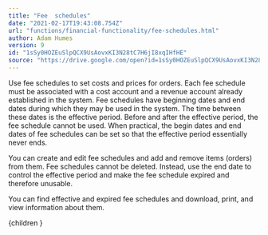 ```yaml
---
title: "Fee  schedules"
date: "2021-02-17T19:43:08.754Z"
url: "functions/financial-functionality/fee-schedules.html"
author: Adam Humes
version: 9
id: "1sSy0HOZEuSlpQCX9UsAovxKI3N28tC7H6jI8xqIHfHE"
source: "https://drive.google.com/open?id=1sSy0HOZEuSlpQCX9UsAovxKI3N28tC7H6jI8xqIHfHE"
---
```

Use fee schedules to set costs and prices for orders. Each fee schedule must be associated with a cost account and a revenue account already established in the system. Fee schedules have beginning dates and end dates during which they may be used in the system. The time between these dates is the effective period. Before and after the effective period, the fee schedule cannot be used. When practical, the begin dates and end dates of fee schedules can be set so that the effective period essentially never ends.

You can create and edit fee schedules and add and remove items (orders) from them. Fee schedules cannot be deleted. Instead, use the end date to control the effective period and make the fee schedule expired and therefore unusable.

You can find effective and expired fee schedules and download, print, and view information about them.

{children }

